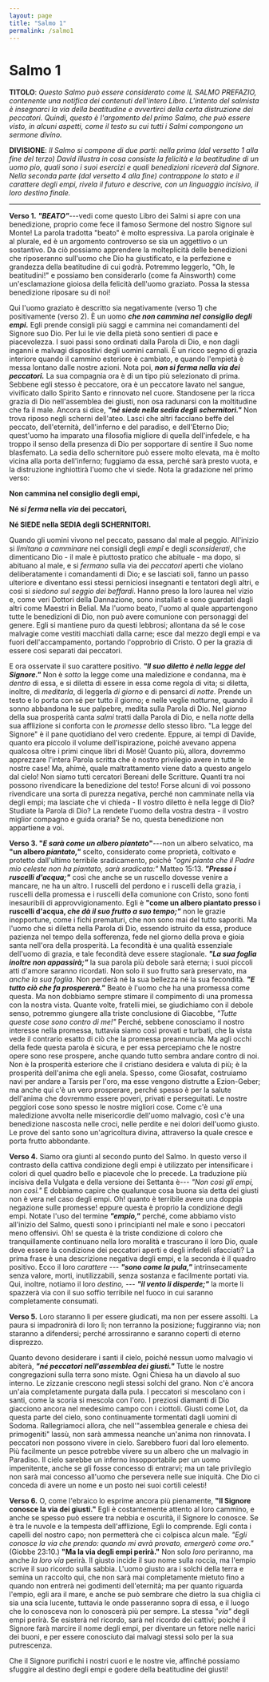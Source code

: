```yaml
---
layout: page
title: "Salmo 1"
permalink: /salmo1
---
```


# Salmo 1

**TITOLO**: *Questo Salmo può essere considerato come IL SALMO PREFAZIO, contenente una notifica dei contenuti dell'intero Libro. L'intento del salmista è insegnarci la via della beatitudine e avvertirci della certa distruzione dei peccatori. Quindi, questo è l'argomento del primo Salmo, che può essere visto, in alcuni aspetti, come il testo su cui tutti i Salmi compongono un sermone divino.*

**DIVISIONE**: *Il Salmo si compone di due parti: nella prima (dal versetto 1 alla fine del terzo) David illustra in cosa consiste la felicità e la beatitudine di un uomo pio, quali sono i suoi esercizi e quali benedizioni riceverà dal Signore. Nella seconda parte (dal versetto 4 alla fine) contrappone lo stato e il carattere degli empi, rivela il futuro e descrive, con un linguaggio incisivo, il loro destino finale.*

---

**Verso 1.** ***"BEATO"***---vedi come questo Libro dei Salmi si apre con una benedizione, proprio come fece il famoso Sermone del nostro Signore sul Monte! La parola tradotta "beato" è molto espressiva. La parola originale è al plurale, ed è un argomento controverso se sia un aggettivo o un sostantivo. Da ciò possiamo apprendere la molteplicità delle benedizioni che riposeranno sull'uomo che Dio ha giustificato, e la perfezione e grandezza della beatitudine di cui godrà. Potremmo leggerlo, "Oh, le beatitudini!" e possiamo ben considerarlo (come fa Ainsworth) come un'esclamazione gioiosa della felicità dell'uomo graziato. Possa la stessa benedizione riposare su di noi!

Qui l'uomo graziato è descritto sia negativamente (verso 1) che positivamente (verso 2). È un uomo ***che non cammina nel consiglio degli empi.*** Egli prende consigli più saggi e cammina nei comandamenti del Signore suo Dio. Per lui le vie della pietà sono sentieri di pace e piacevolezza. I suoi passi sono ordinati dalla Parola di Dio, e non dagli inganni e malvagi dispositivi degli uomini carnali. È un ricco segno di grazia interiore quando il cammino esteriore è cambiato, e quando l'empietà è messa lontano dalle nostre azioni. Nota poi, ***non si ferma nella via dei peccatori.*** La sua compagnia ora è di un tipo più selezionato di prima. Sebbene egli stesso è peccatore, ora è un peccatore lavato nel sangue, vivificato dallo Spirito Santo e rinnovato nel cuore. Standosene per la ricca grazia di Dio nell'assemblea dei giusti, non osa radunarsi con la moltitudine che fa il male. Ancora si dice, ***"né siede nella sedia degli schernitori."*** Non trova riposo negli scherni dell'ateo. Lasci che altri facciano beffe del peccato, dell'eternità, dell'inferno e del paradiso, e dell'Eterno Dio; quest'uomo ha imparato una filosofia migliore di quella dell'infedele, e ha troppo il senso della presenza di Dio per sopportare di sentire il Suo nome blasfemato. La sedia dello schernitore può essere molto elevata, ma è molto vicina alla porta dell'inferno; fuggiamo da essa, perché sarà presto vuota, e la distruzione inghiottirà l'uomo che vi siede. Nota la gradazione nel primo verso:

**Non cammina nel consiglio degli empi,**

**Né *si ferma* nella *via* dei peccatori,**

**Né SIEDE nella SEDIA degli SCHERNITORI.**

Quando gli uomini vivono nel peccato, passano dal male al peggio. All'inizio si *limitano a camminare* nei consigli degli *empî* e degli *sconsiderati*, che dimenticano Dio - il male è piuttosto pratico che abituale - ma dopo, si abituano al male, e si *fermano* sulla via dei *peccatori* aperti che violano deliberatamente i comandamenti di Dio; e se lasciati soli, fanno un passo ulteriore e diventano essi stessi perniciosi insegnanti e tentatori degli altri, e così si *siedono sul seggio dei beffardi*. Hanno preso la loro laurea nel vizio e, come veri Dottori della Dannazione, sono installati e sono guardati dagli altri come Maestri in Belial. Ma l'uomo beato, l'uomo al quale appartengono tutte le benedizioni di Dio, non può avere comunione con personaggi del genere. Egli si mantiene puro da questi lebbrosi; allontana da sé le cose malvagie come vestiti macchiati dalla carne; esce dal mezzo degli empi e va fuori dell'accampamento, portando l'opprobrio di Cristo. O per la grazia di essere così separati dai peccatori.

E ora osservate il suo carattere positivo. ***"Il suo diletto è nella legge del Signore."*** Non è *sotto* la legge come una maledizione e condanna, ma è *dentro* di essa, e si diletta di essere in essa come regola di vita; si diletta, inoltre, di *meditarla*, di leggerla *di giorno* e di pensarci *di notte*. Prende un testo e lo porta con sé per tutto il giorno; e nelle veglie notturne, quando il sonno abbandona le sue palpebre, medita sulla Parola di Dio. Nel *giorno* della sua prosperità canta *salmi* tratti dalla Parola di Dio, e nella *notte* della sua afflizione si conforta con le *promesse* dello stesso libro. "La legge del Signore" è il pane quotidiano del vero credente. Eppure, ai tempi di Davide, quanto era piccolo il volume dell'ispirazione, poiché avevano appena qualcosa oltre i primi cinque libri di Mosè! Quanto più, allora, dovremmo apprezzare l'intera Parola scritta che è nostro privilegio avere in tutte le nostre case! Ma, ahimè, quale maltrattamento viene dato a questo angelo dal cielo! Non siamo tutti cercatori Bereani delle Scritture. Quanti tra noi possono rivendicare la benedizione del testo! Forse alcuni di voi possono rivendicare una sorta di purezza negativa, perché non camminate nella via degli empi; ma lasciate che vi chieda - Il vostro diletto è nella legge di Dio? Studiate la Parola di Dio? La rendete l'uomo della vostra destra - il vostro miglior compagno e guida oraria? Se no, questa benedizione non appartiene a voi.

**Verso 3. \"*E sarà come un albero piantato*\"**---non un albero selvatico, ma **\"un albero *piantato,\"*** scelto, considerato come proprietà, coltivato e protetto dall'ultimo terribile sradicamento, poiché *\"ogni pianta che il Padre mio celeste non ha piantato, sarà sradicata:\"* Matteo 15:13. ***\"Presso i ruscelli d'acqua;\"*** così che anche se un ruscello dovesse venire a mancare, ne ha un altro. I ruscelli del perdono e i ruscelli della grazia, i ruscelli della promessa e i ruscelli della comunione con Cristo, sono fonti inesauribili di approvvigionamento. Egli è **\"come un albero piantato presso i ruscelli d'acqua, *che dà il suo frutto a suo tempo;\"*** non le grazie inopportune, come i fichi prematuri, che non sono mai del tutto saporiti. Ma l'uomo che si diletta nella Parola di Dio, essendo istruito da essa, produce pazienza nel tempo della sofferenza, fede nel giorno della prova e gioia santa nell'ora della prosperità. La fecondità è una qualità essenziale dell'uomo di grazia, e tale fecondità deve essere stagionale. ***\"La sua foglia inoltre non appassirà;\"*** la sua parola più debole sarà eterna; i suoi piccoli atti d'amore saranno ricordati. Non solo il suo frutto sarà preservato, ma *anche la sua foglia*. Non perderà né la sua bellezza né la sua fecondità. ***\"E tutto ciò che fa prospererà.\"*** Beato è l'uomo che ha una promessa come questa. Ma non dobbiamo sempre stimare il compimento di una promessa con la nostra vista. Quante volte, fratelli miei, se giudichiamo con il debole senso, potremmo giungere alla triste conclusione di Giacobbe, *\"Tutte queste cose sono contro di me!\"* Perché, sebbene conosciamo il nostro interesse nella promessa, tuttavia siamo così provati e turbati, che la vista vede il contrario esatto di ciò che la promessa preannuncia. Ma agli occhi della fede questa parola è sicura, e per essa percepiamo che le nostre opere sono rese prospere, anche quando tutto sembra andare contro di noi. Non è la prosperità esteriore che il cristiano desidera e valuta di più; è la prosperità dell'anima che egli anela. Spesso, come Giosafat, costruiamo navi per andare a Tarsis per l'oro, ma esse vengono distrutte a Ezion-Geber; ma anche qui c'è un vero prosperare, perché spesso è per la salute dell'anima che dovremmo essere poveri, privati e perseguitati. Le nostre peggiori cose sono spesso le nostre migliori cose. Come c'è una maledizione avvolta nelle misericordie dell'uomo malvagio, così c'è una benedizione nascosta nelle croci, nelle perdite e nei dolori dell'uomo giusto. Le prove del santo sono un'agricoltura divina, attraverso la quale cresce e porta frutto abbondante.

**Verso 4.** Siamo ora giunti al secondo punto del Salmo. In questo verso il contrasto della cattiva condizione degli empi è utilizzato per intensificare i colori di quel quadro bello e piacevole che lo precede. La traduzione più incisiva della Vulgata e della versione dei Settanta è--- *"Non così gli empi, non così."* E dobbiamo capire che qualunque cosa buona sia detta dei giusti non è vera nel caso degli empi. Oh! quanto è terribile avere una doppia negazione sulle promesse! eppure questa è proprio la condizione degli empi. Notate l'uso del termine ***"empio,"*** perché, come abbiamo visto all'inizio del Salmo, questi sono i principianti nel male e sono i peccatori meno offensivi. Oh! se questa è la triste condizione di coloro che tranquillamente continuano nella loro moralità e trascurano il loro Dio, quale deve essere la condizione dei peccatori aperti e degli infedeli sfacciati? La prima frase è una descrizione negativa degli empi, e la seconda è il quadro positivo. Ecco il loro *carattere* --- ***"sono come la pula,"*** intrinsecamente senza valore, morti, inutilizzabili, senza sostanza e facilmente portati via. Qui, inoltre, notiamo il loro *destino,* --- ***"il vento li disperde;"*** la morte li spazzerà via con il suo soffio terribile nel fuoco in cui saranno completamente consumati.

**Verso 5.** Loro staranno lì per essere giudicati, ma non per essere assolti. La paura si impadronirà di loro lì; non terranno la posizione; fuggiranno via; non staranno a difendersi; perché arrossiranno e saranno coperti di eterno disprezzo.

Quanto devono desiderare i santi il cielo, poiché nessun uomo malvagio vi abiterà, ***"né peccatori nell'assemblea dei giusti."*** Tutte le nostre congregazioni sulla terra sono miste. Ogni Chiesa ha un diavolo al suo interno. Le zizzanie crescono negli stessi solchi del grano. Non c'è ancora un'aia completamente purgata dalla pula. I peccatori si mescolano con i santi, come la scoria si mescola con l'oro. I preziosi diamanti di Dio giacciono ancora nel medesimo campo con i ciottoli. Giusti come Lot, da questa parte del cielo, sono continuamente tormentati dagli uomini di Sodoma. Rallegriamoci allora, che nell'"assemblea generale e chiesa dei primogeniti" lassù, non sarà ammessa neanche un'anima non rinnovata. I peccatori non possono vivere in cielo. Sarebbero fuori dal loro elemento. Più facilmente un pesce potrebbe vivere su un albero che un malvagio in Paradiso. Il cielo sarebbe un inferno insopportabile per un uomo impenitente, anche se gli fosse concesso di entrarvi; ma un tale privilegio non sarà mai concesso all'uomo che persevera nelle sue iniquità. Che Dio ci conceda di avere un nome e un posto nei suoi cortili celesti!

**Verso 6.** O, come l'ebraico lo esprime ancora più pienamente, **"Il Signore conosce la via dei giusti."** Egli è costantemente attento al loro cammino, e anche se spesso può essere tra nebbia e oscurità, il Signore lo conosce. Se è tra le nuvole e la tempesta dell'afflizione, Egli lo comprende. Egli conta i capelli del nostro capo; non permetterà che ci colpisca alcun male. *"Egli conosce la via che prendo: quando mi avrà provato, emergerò come oro."* (Giobbe 23:10.) **"Ma la via degli empi perirà."** Non solo *loro* periranno, ma anche *la loro via* perirà. Il giusto incide il suo nome sulla roccia, ma l'empio scrive il suo ricordo sulla sabbia. L'uomo giusto ara i solchi della terra e semina un raccolto qui, che non sarà mai completamente mietuto fino a quando non entrerà nei godimenti dell'eternità; ma per quanto riguarda l'empio, egli ara il mare, e anche se può sembrare che dietro la sua chiglia ci sia una scia lucente, tuttavia le onde passeranno sopra di essa, e il luogo che lo conosceva non lo conoscerà più per sempre. La stessa *"via"* degli empi perirà. Se esisterà nel ricordo, sarà nel ricordo dei cattivi; poiché il Signore farà marcire il nome degli empi, per diventare un fetore nelle narici dei buoni, e per essere conosciuto dai malvagi stessi solo per la sua putrescenza.

Che il Signore purifichi i nostri cuori e le nostre vie, affinché possiamo sfuggire al destino degli empi e godere della beatitudine dei giusti!
